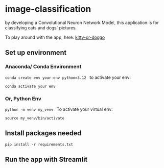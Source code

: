 # image-classification

by developing a Convolutional Neuron Network Model, this application is for classifying cats and dogs' pictures.  

To play around with the app, here: [kitty-or-doggo](https://kitty-or-doggo.streamlit.app/)

## Set up environment
### Anaconda/ Conda Environment
`conda create env your-env python=3.12
`
to activate your env: 

`conda activate your env
`
### Or, Python Env
`python -m venv my_venv
` 
To activate your virtual env:

`source my_venv/bin/activate
`
## Install packages needed
`pip install -r requirements.txt
`

## Run the app with Streamlit
```streamlit run app.py
```